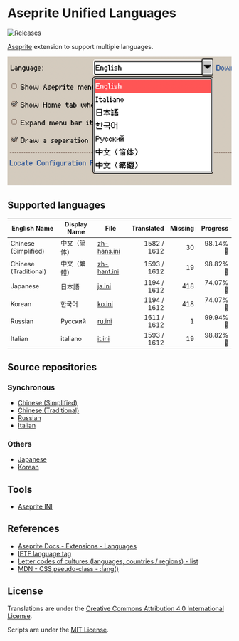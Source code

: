 # Aseprite Unified Languages

[![Releases](https://img.shields.io/github/v/release/aseprite-quest/aseprite-unified-languages)](https://github.com/aseprite-quest/aseprite-unified-languages/releases)

[Aseprite](https://github.com/aseprite/aseprite) extension to support multiple languages.

![product](docs/product.png)

## Supported languages

| English Name | Display Name | File | Translated | Missing | Progress |
|---|---|---|---:|---:|---:|
| Chinese (Simplified) | 中文（简体） | [zh-hans.ini](data/zh-hans.ini) | 1582 / 1612 | 30 | 98.14% 🚧 |
| Chinese (Traditional) | 中文（繁體） | [zh-hant.ini](data/zh-hant.ini) | 1593 / 1612 | 19 | 98.82% 🚧 |
| Japanese | 日本語 | [ja.ini](data/ja.ini) | 1194 / 1612 | 418 | 74.07% 🚧 |
| Korean | 한국어 | [ko.ini](data/ko.ini) | 1194 / 1612 | 418 | 74.07% 🚧 |
| Russian | Русский | [ru.ini](data/ru.ini) | 1611 / 1612 | 1 | 99.94% 🚧 |
| Italian | italiano | [it.ini](data/it.ini) | 1593 / 1612 | 19 | 98.82% 🚧 |

## Source repositories

### Synchronous

- [Chinese (Simplified)](https://github.com/aseprite-quest/aseprite-language-chinese-simplified)
- [Chinese (Traditional)](https://github.com/5idereal/Aseprite-Traditional-Chinese-Translation)
- [Russian](https://github.com/lufog/aseprite-language-russian)
- [Italian](https://github.com/FabianoIlCapo/aseprite_italian)

### Others

- [Japanese](https://wikiwiki.jp/aseprite/日本語化ファイルのダウンロード)
- [Korean](https://github.com/ImBada/Aseprite-Korean)

## Tools

- [Aseprite INI](https://github.com/aseprite-quest/aseprite-ini)

## References

- [Aseprite Docs - Extensions - Languages](https://aseprite.org/docs/extensions/languages)
- [IETF language tag](https://en.wikipedia.org/wiki/IETF_language_tag)
- [Letter codes of cultures (languages, countries / regions) - list](https://www.venea.net/web/culture_code)
- [MDN - CSS pseudo-class - :lang()](https://developer.mozilla.org/en-US/docs/Web/CSS/:lang)

## License

Translations are under the [Creative Commons Attribution 4.0 International License](data/LICENSE.txt).

Scripts are under the [MIT License](LICENSE).
